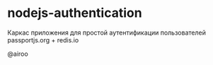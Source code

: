 # nodejs-authentication

Каркас приложения для простой аутентификации пользователей
passportjs.org + redis.io

@airoo
